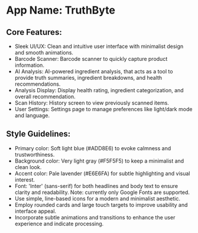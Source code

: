 # **App Name**: TruthByte

## Core Features:

- Sleek UI/UX: Clean and intuitive user interface with minimalist design and smooth animations.
- Barcode Scanner: Barcode scanner to quickly capture product information.
- AI Analysis: AI-powered ingredient analysis, that acts as a tool to provide truth summaries, ingredient breakdowns, and health recommendations.
- Analysis Display: Display health rating, ingredient categorization, and overall recommendation.
- Scan History: History screen to view previously scanned items.
- User Settings: Settings page to manage preferences like light/dark mode and language.

## Style Guidelines:

- Primary color: Soft light blue (#ADD8E6) to evoke calmness and trustworthiness.
- Background color: Very light gray (#F5F5F5) to keep a minimalist and clean look.
- Accent color: Pale lavender (#E6E6FA) for subtle highlighting and visual interest.
- Font: 'Inter' (sans-serif) for both headlines and body text to ensure clarity and readability. Note: currently only Google Fonts are supported.
- Use simple, line-based icons for a modern and minimalist aesthetic.
- Employ rounded cards and large touch targets to improve usability and interface appeal.
- Incorporate subtle animations and transitions to enhance the user experience and indicate processing.